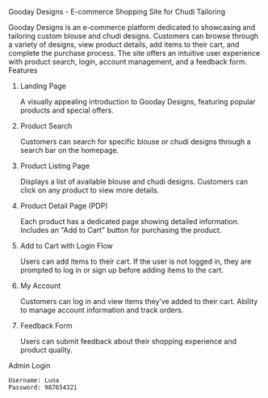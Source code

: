 Gooday Designs - E-commerce Shopping Site for Chudi Tailoring

Gooday Designs is an e-commerce platform dedicated to showcasing and tailoring custom blouse and chudi designs. Customers can browse through a variety of designs, view product details, add items to their cart, and complete the purchase process. The site offers an intuitive user experience with product search, login, account management, and a feedback form.
Features
1. Landing Page

    A visually appealing introduction to Gooday Designs, featuring popular products and special offers.

2. Product Search

    Customers can search for specific blouse or chudi designs through a search bar on the homepage.

3. Product Listing Page

    Displays a list of available blouse and chudi designs.
    Customers can click on any product to view more details.

4. Product Detail Page (PDP)

    Each product has a dedicated page showing detailed information.
    Includes an "Add to Cart" button for purchasing the product.

5. Add to Cart with Login Flow

    Users can add items to their cart.
    If the user is not logged in, they are prompted to log in or sign up before adding items to the cart.

6. My Account

    Customers can log in and view items they’ve added to their cart.
    Ability to manage account information and track orders.

7. Feedback Form

    Users can submit feedback about their shopping experience and product quality.


Admin Login

    Username: Luna  
    Password: 987654321

